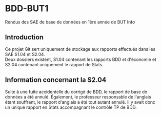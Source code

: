 # BDD-BUT1
Rendus des SAE de base de données en 1ère année de BUT Info
## Introduction
Ce projet Git sert uniquement de stockage aux rapports effectués dans les SAE S1.04 et S2.04.  
Deux dossiers existent, S1.04 contenant les rapports BDD et d'économie et S2.04 contenant uniquement le rapport de Stats.  

## Information concernant la S2.04
Suite à une fuite accidentelle du corrigé de BDD, le rapport de base de données a été annulé. Également, le professeur responsable de l'anglais étant souffrant, le rapport d'anglais a été tout autant annulé. Il y avait donc un unique rapport en Stats accompagnant le contrôle TP de BDD.  
